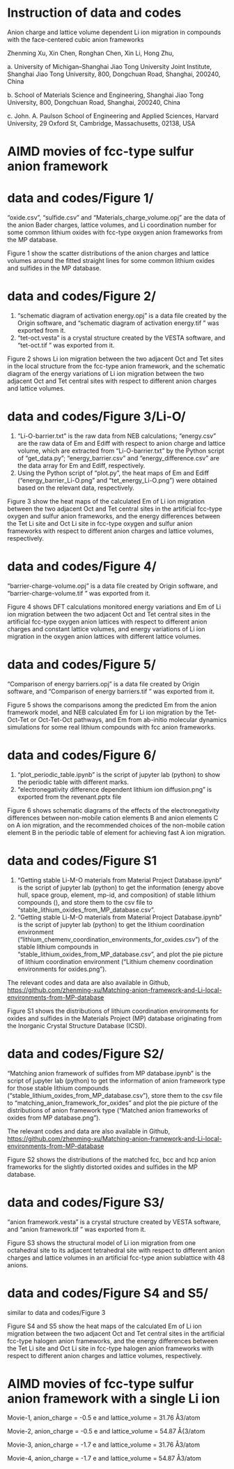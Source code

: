 # Instruction of data and codes


Anion charge and lattice volume dependent Li ion migration in compounds with the face-centered cubic anion frameworks


Zhenming Xu, Xin Chen, Ronghan Chen, Xin Li, Hong Zhu, 

a.	University of Michigan–Shanghai Jiao Tong University Joint Institute, Shanghai Jiao Tong University, 800, Dongchuan Road, Shanghai, 200240, China

b.	School of Materials Science and Engineering, Shanghai Jiao Tong University, 800, Dongchuan Road, Shanghai, 200240, China

c.	John. A. Paulson School of Engineering and Applied Sciences, Harvard University, 29 Oxford St, Cambridge, Massachusetts, 02138, USA
 
 
 
# AIMD movies of fcc-type sulfur anion framework 
 
 
 
# data and codes/Figure 1/

“oxide.csv”, “sulfide.csv” and “Materials_charge_volume.opj” are the data of the anion Bader charges, lattice volumes, and Li coordination number for some common lithium oxides with fcc-type oxygen anion frameworks from the MP database. 

Figure 1 show the scatter distributions of the anion charges and lattice volumes around the fitted straight lines for some common lithium oxides and sulfides in the MP database.



# data and codes/Figure 2/

1.	“schematic diagram of activation energy.opj” is a data file created by the Origin software, and “schematic diagram of activation energy.tif ” was exported from it. 
2.	“tet-oct.vesta” is a crystal structure created by the VESTA software, and “tet-oct.tif ” was exported from it. 

Figure 2 shows Li ion migration between the two adjacent Oct and Tet sites in the local structure from the fcc-type anion framework, and the schematic diagram of the energy variations of Li ion migration between the two adjacent Oct and Tet central sites with respect to different anion charges and lattice volumes. 



# data and codes/Figure 3/Li-O/

1.	“Li-O-barrier.txt” is the raw data from NEB calculations; “energy.csv” are the raw data of Em and Ediff with respect to anion charge and lattice volume, which are extracted from “Li-O-barrier.txt” by the Python script of “get_data.py”; “energy_barrier.csv” and “energy_difference.csv” are the data array for Em and Ediff, respectively. 
2.	Using the Python script of “plot.py”, the heat maps of Em and Ediff (“energy_barrier_Li-O.png” and “tet_energy_Li-O.png”) were obtained based on the relevant data, respectively.

Figure 3 show the heat maps of the calculated Em of Li ion migration between the two adjacent Oct and Tet central sites in the artificial fcc-type oxygen and sulfur anion frameworks, and the energy differences between the Tet Li site and Oct Li site in fcc-type oxygen and sulfur anion frameworks with respect to different anion charges and lattice volumes, respectively.



# data and codes/Figure 4/

“barrier-charge-volume.opj” is a data file created by Origin software, and “barrier-charge-volume.tif ” was exported from it. 

Figure 4 shows DFT calculations monitored energy variations and Em of Li ion migration between the two adjacent Oct and Tet central sites in the artificial fcc-type oxygen anion lattices with respect to different anion charges and constant lattice volumes, and energy variations of Li ion migration in the oxygen anion lattices with different lattice volumes.



# data and codes/Figure 5/

“Comparison of energy barriers.opj” is a data file created by Origin software, and “Comparison of energy barriers.tif ” was exported from it. 

Figure 5 shows the comparisons among the predicted Em from the anion framework model, and NEB calculated Em for Li ion migration by the Tet-Oct-Tet or Oct-Tet-Oct pathways, and Em from ab-initio molecular dynamics simulations for some real lithium compounds with fcc anion frameworks.



# data and codes/Figure 6/

1.	“plot_periodic_table.ipynb” is the script of jupyter lab (python) to show the periodic table with different marks. 
2.	“electronegativity difference dependent lithium ion diffusion.png” is exported from the revenant.pptx file 

Figure 6 shows schematic diagrams of the effects of the electronegativity differences between non-mobile cation elements B and anion elements C on A ion migration, and the recommended choices of the non-mobile cation element B in the periodic table of element for achieving fast A ion migration.



# data and codes/Figure S1

1.	“Getting stable Li-M-O materials from Material Project Database.ipynb” is the script of jupyter lab (python) to get the information (energy above hull, space group, element, mp-id, and composition) of stable lithium compounds (), and store them to the csv file to “stable_lithium_oxides_from_MP_database.csv”.
2.	“Getting stable Li-M-O materials from Material Project Database.ipynb” is the script of jupyter lab (python) to get the lithium coordination environment (“lithium_chemenv_coordination_environments_for_oxides.csv”) of the stable lithium compounds in “stable_lithium_oxides_from_MP_database.csv”, and plot the pie picture of lithium coordination environment (“Lithium chemenv coordination environments for oxides.png”). 

The relevant codes and data are also available in Github, https://github.com/zhenming-xu/Matching-anion-framework-and-Li-local-environments-from-MP-database

Figure S1 shows the distributions of lithium coordination environments for oxides and sulfides in the Materials Project (MP) database originating from the Inorganic Crystal Structure Database (ICSD). 



# data and codes/Figure S2/

“Matching anion framework of sulfides from MP database.ipynb” is the script of jupyter lab (python) to get the information of anion framework type for those stable lithium compounds (“stable_lithium_oxides_from_MP_database.csv”), store them to the csv file to “matching_anion_framework_for_oxides” and plot the pie picture of the distributions of anion framework type (“Matched anion frameworks of oxides from MP database.png”).

The relevant codes and data are also available in Github, https://github.com/zhenming-xu/Matching-anion-framework-and-Li-local-environments-from-MP-database

Figure S2 shows the distributions of the matched fcc, bcc and hcp anion frameworks for the slightly distorted oxides and sulfides in the MP database.



# data and codes/Figure S3/

“anion framework.vesta” is a crystal structure created by VESTA software, and “anion framework.tif ” was exported from it. 

Figure S3 shows the structural model of Li ion migration from one octahedral site to its adjacent tetrahedral site with respect to different anion charges and lattice volumes in an artificial fcc-type anion sublattice with 48 anions.



# data and codes/Figure S4 and S5/ 
similar to data and codes/Figure 3

Figure S4 and S5 show the heat maps of the calculated Em of Li ion migration between the two adjacent Oct and Tet central sites in the artificial fcc-type halogen anion frameworks, and the energy differences between the Tet Li site and Oct Li site in fcc-type halogen anion frameworks with respect to different anion charges and lattice volumes, respectively.


# AIMD movies of fcc-type sulfur anion framework with a single Li ion

Movie-1, anion_charge = -0.5 e and lattice_volume = 31.76 Å3/atom

Movie-2, anion_charge = -0.5 e and lattice_volume = 54.87 Å{3/atom

Movie-3, anion_charge = -1.7 e and lattice_volume = 31.76 Å3/atom

Movie-4, anion_charge = -1.7 e and lattice_volume = 54.87 Å3/atom

